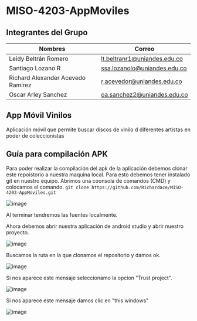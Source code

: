 # MISO-4203-AppMoviles
## Integrantes del Grupo
|  Nombres  | Correo  |  
|---|---|
| Leidy Beltrán Romero  | lt.beltranr1@uniandes.edu.co  |
| Santiago Lozano R  |  ssa.lozanolo@uniandes.edu.co |
| Richard Alexander Acevedo Ramírez   | r.acevedor@uniandes.edu.co   | 
| Oscar Arley Sanchez | oa.sanchez2@uniandes.edu.co |
## App Móvil Vinilos
Aplicación móvil que permite buscar discos de vinilo d diferentes artistas en poder de coleccionistas

## Guía para compilación APK
Para poder realizar la compilación del apk de la aplicación debemos clonar este repoistorio a nuestra maquina local. Para esto debemos tener instalado git en nuestro equipo. Abrimos una coonsola de comandos (CMD) y colocamos el comando.
`git clone https://github.com/Richardace/MISO-4203-AppMoviles.git`

![image](https://user-images.githubusercontent.com/111307672/235331821-d5b9721f-2571-4351-a9f2-13b8ded57fa3.png)

Al terminar tendremos las fuentes localmente.

Ahora debemos abrir nuestra aplicación de android studio y abrir nuestro proyecto.

![image](https://user-images.githubusercontent.com/111307672/235331906-a5eb1bba-9c47-4079-911a-6eb66a82d5b0.png)

Buscamos la ruta en la que clonamos el repositorio y damos ok.

![image](https://user-images.githubusercontent.com/111307672/235331932-653eeac6-0785-4b8b-b9c4-aac915f7ed31.png)

Si nos aparece este mensaje seleccionamo la opcion "Trust project".

![image](https://user-images.githubusercontent.com/111307672/235331989-6f63f27c-8e9c-4588-9b3f-f79f62241102.png)

Si nos aparece este mensaje damos clic en "this windows"

![image](https://user-images.githubusercontent.com/111307672/235332004-81e89ae5-8a7c-4b4d-8f00-c384b850d696.png)



